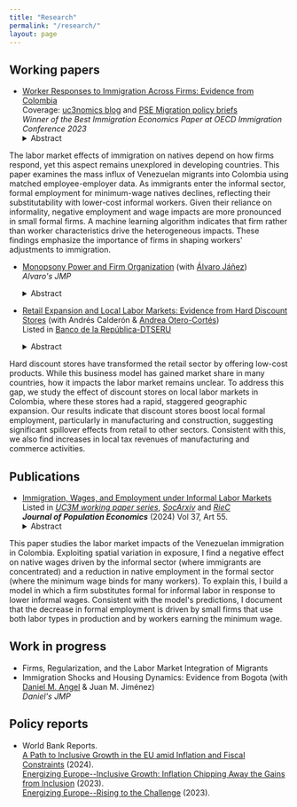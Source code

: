 ```yaml
---
title: "Research"
permalink: "/research/"
layout: page
---
```


## Working papers
- [Worker Responses to Immigration Across Firms: Evidence from Colombia](https://ludelgad.github.io/files/JMP_Delgado.pdf) \
  Coverage: [uc3nomics blog](https://uc3nomics.uc3m.es/the-missing-link-how-firms-are-key-to-understand-the-adjustments-to-immigration/) and [PSE Migration policy briefs](https://www.calameo.com/read/0074844316280932ce5e2) \
  _Winner of the Best Immigration Economics Paper at OECD Immigration Conference 2023_
  <details><summary>Abstract</summary> <p> 
The labor market effects of immigration on natives depend on how firms respond, yet this aspect remains unexplored in developing countries. This paper examines the mass influx of Venezuelan migrants into Colombia using matched employee-employer data. As immigrants enter the informal sector, formal employment for minimum-wage natives declines, reflecting their substitutability with lower-cost informal workers. Given their reliance on informality, negative employment and wage impacts are more pronounced in small formal firms. A machine learning algorithm indicates that firm rather than worker characteristics drive the heterogeneous impacts. These findings emphasize the importance of firms in shaping workers' adjustments to immigration.
  </p></details>

- [Monopsony Power and Firm Organization](https://ajanez.github.io/files/working_papers/monopsony-power-and-firm-organization/JMP_Firm_Org.pdf) (with [Álvaro Jáñez](https://ajanez.github.io/)) \
   _Alvaro's JMP_
  <details><summary>Abstract</summary><p> 
  Labor market competition drastically differs for production workers and managers. For instance, in Portugal, there are half as many firms competing for managers as for production workers in the typical local labor market. Using administrative data from Portugal together with a general equilibrium model of oligopsony that incorporates minimum wages and management delegation, we show that monopsony power by firms leads to a welfare loss of 5.7% for production workers and 23.1% for managers relative to an efficient economy. Production workers bear smaller losses because they often work in markets with more competitor firms, view firms as closer substitutes, and are more affected by the minimum wage. The weak monopsony power of low-wage firms over production workers implies that raising the statutory minimum wage reduces overall welfare and affects managers through worker reallocation and delegation adjustments. Moving from the benchmark to an occupation-based minimum wage that optimally addresses monopsony power increases welfare by about 0.2% for both occupations. 
  </p> </details>

- [Retail Expansion and Local Labor Markets: Evidence from Hard Discount Stores](https://ludelgad.github.io/files/Hard_Discount_Stores.pdf) (with Andrés Calderón & [Andrea Otero-Cortés](https://sites.google.com/view/andrea-otero-cortes/home))\
  Listed in [Banco de la República-DTSERU](https://repositorio.banrep.gov.co/bitstream/handle/20.500.12134/10785/DTSERU_326.pdf?sequence=9&isAllowed=y)  
  <details><summary>Abstract</summary><p> 
Hard discount stores have transformed the retail sector by offering low-cost products. While this business model has gained market share in many countries, how it impacts the labor market remains unclear. To address this gap, we study the effect of discount stores on local labor markets in Colombia, where these stores had a rapid, staggered geographic expansion. Our results indicate that discount stores boost local formal employment, particularly in manufacturing and construction, suggesting significant spillover effects from retail to other sectors. Consistent with this, we also find increases in local tax revenues of manufacturing and commerce activities.
  </p> </details>

## Publications
- [Immigration, Wages, and Employment under Informal Labor Markets](https://doi.org/10.1007/s00148-024-01028-5)\
Listed in *[UC3M working paper series](https://e-archivo.uc3m.es/handle/10016/35664)*, *[SocArxiv](https://osf.io/preprints/socarxiv/acr4v)* and *[RieC](https://repositorio.redinvestigadores.org/handle/Riec/118)* \
***Journal of Population Economics*** (2024) Vol 37, Art 55.
  <details><summary>Abstract</summary><p> 
This paper studies the labor market impacts of the Venezuelan immigration in Colombia. Exploiting spatial variation in exposure, I find a negative effect on native wages driven by the informal sector (where immigrants are concentrated) and a reduction in native employment in the formal sector (where the minimum wage binds for many workers). To explain this, I build a model in which a firm substitutes formal for informal labor in response to lower informal wages. Consistent with the model's predictions, I document that the decrease in formal employment is driven by small firms that use both labor types in production and by workers earning the minimum wage.
  </p> </details>
  
## Work in progress
  
- Firms, Regularization, and the Labor Market Integration of Migrants
- Immigration Shocks and Housing Dynamics: Evidence from Bogota (with [Daniel M. Angel](https://sites.google.com/view/danielmangel/home) & Juan M. Jiménez) \
   _Daniel's JMP_  
  
## Policy reports
- World Bank Reports. \
[A Path to Inclusive Growth in the EU amid Inflation and Fiscal Constraints](https://documents1.worldbank.org/curated/en/099121724035078520/pdf/P50045917da9dd0e5188d31194d03f6c875.pdf) (2024).\
[Energizing Europe--Inclusive Growth: Inflation Chipping Away the Gains from Inclusion](https://documents1.worldbank.org/curated/en/099051123175082267/pdf/P18028109bfab800b0a771047dfd6c90089.pdf) (2023). \
[Energizing Europe--Rising to the Challenge](https://openknowledge.worldbank.org/server/api/core/bitstreams/fb00fa8a-9cfd-4b3e-87a4-c206dd244571/content) (2023).
